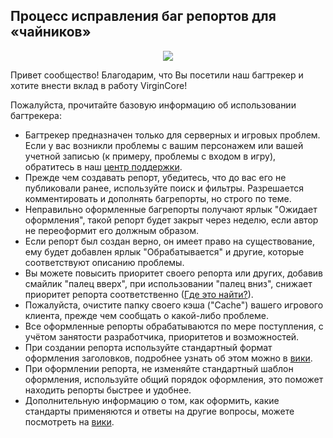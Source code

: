 ## Процесс исправления баг репортов для «чайников»

<p align="center">
  <img src="https://pp.userapi.com/c837429/v837429994/36ef6/Ke0_6kp-p-E.jpg">
</p>

Привет сообщество! Благодарим, что Вы посетили наш багтрекер и хотите внести вклад в работу VirginCore!

Пожалуйста, прочитайте базовую информацию об использовании багтрекера:

* Багтрекер предназначен только для серверных и игровых проблем. Если у вас возникли проблемы с вашим персонажем или вашей учетной записью (к примеру, проблемы с входом в игру), обратитесь в наш <a href="http://helpl3.ru">центр поддержки</a>.
* Прежде чем создавать репорт, убедитесь, что до вас его не публиковали ранее, используйте поиск и фильтры. Разрешается комментировать и дополнять багрепорты, но строго по теме.
* Неправильно оформленные багрепорты получают ярлык "Ожидает оформления", такой репорт будет закрыт через неделю, если автор не переоформит его должным образом.
* Если репорт был создан верно, он имеет право на существование, ему будет добавлен ярлык "Обрабатывается" и другие, которые соответствуют описанию проблемы.
* Вы можете повысить приоритет своего репорта или других, добавив смайлик "палец вверх", при использовании "палец вниз", снижает приоритет репорта соответственно (<a href="http://i.imgur.com/78XciwW.png">Где это найти?</a>).
* Пожалуйста, очистите папку своего кэша ("Cache") вашего игрового клиента, прежде чем сообщать о какой-либо проблеме.
* Все оформленные репорты обрабатываются по мере поступления, с учётом занятости разработчика, приоритетов и возможностей.
* При создании репорта используйте стандартный формат оформления заголовков, подробнее узнать об этом можно в <a href="https://github.com/VirginTeam/VirginCore/wiki/%D0%A1%D1%82%D0%B0%D0%BD%D0%B4%D0%B0%D1%80%D1%82%D0%B8%D0%B7%D0%B0%D1%86%D0%B8%D1%8F-%D0%B7%D0%B0%D0%B3%D0%BE%D0%BB%D0%BE%D0%B2%D0%BA%D0%BE%D0%B2-%D0%B4%D0%BB%D1%8F-%D1%80%D0%B5%D0%BF%D0%BE%D1%80%D1%82%D0%BE%D0%B2">вики</a>.
* При оформлении репорта, не изменяйте стандартный шаблон оформления, используйте общий порядок оформления, это поможет находить репорты быстрее и удобнее.
* Дополнительную информацию о том, как оформить, какие стандарты применяются и ответы на другие вопросы, можете посмотреть на <a href="https://github.com/VirginTeam/VirginCore/wiki">вики</a>.
